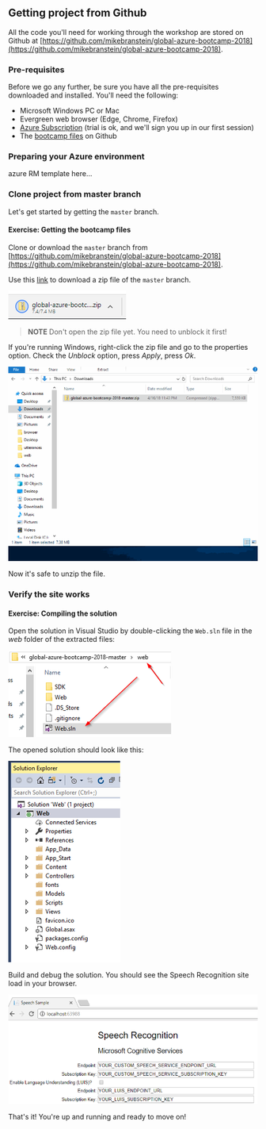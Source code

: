 ## Getting project from Github

All the code you'll need for working through the workshop are stored on Github at [https://github.com/mikebranstein/global-azure-bootcamp-2018](https://github.com/mikebranstein/global-azure-bootcamp-2018).

### Pre-requisites

Before we go any further, be sure you have all the pre-requisites downloaded and installed. You'll need the following:

* Microsoft Windows PC or Mac
* Evergreen web browser (Edge, Chrome, Firefox)
* [Azure Subscription](https://azure.microsoft.com) (trial is ok, and we'll sign you up in our first session)
* The [bootcamp files](https://github.com/mikebranstein/global-azure-bootcamp-2018) on Github

### Preparing your Azure environment

azure RM template here...

### Clone project from master branch

Let's get started by getting the `master` branch.

<h4 class="exercise-start">
    <b>Exercise</b>: Getting the bootcamp files
</h4>

Clone or download the `master` branch from [https://github.com/mikebranstein/global-azure-bootcamp-2018](https://github.com/mikebranstein/global-azure-bootcamp-2018).

Use this [link](https://github.com/mikebranstein/global-azure-bootcamp-2018/archive/master.zip) to download a zip file of the `master` branch.

![image](images/chapter1/downloaded-zip.png)

> **NOTE** Don't open the zip file yet. You need to unblock it first!

If you're running Windows, right-click the zip file and go to the properties option. Check the *Unblock* option, press *Apply*, press *Ok*.

![image](images/chapter1/unblock.gif)

Now it's safe to unzip the file. 

<div class="exercise-end"></div>

### Verify the site works

<h4 class="exercise-start">
    <b>Exercise</b>: Compiling the solution
</h4>

Open the solution in Visual Studio by double-clicking the `Web.sln` file in the *web* folder of the extracted files:

![image](images/chapter1/solution-file.png)

The opened solution should look like this:

![image](images/chapter1/opened-solution.png)

Build and debug the solution. You should see the Speech Recognition site load in your browser.

![image](images/chapter1/site.png)

<div class="exercise-end"></div>

That's it! You're up and running and ready to move on!